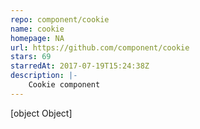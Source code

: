 ```yaml
---
repo: component/cookie
name: cookie
homepage: NA
url: https://github.com/component/cookie
stars: 69
starredAt: 2017-07-19T15:24:38Z
description: |-
    Cookie component
---
```


[object Object]
